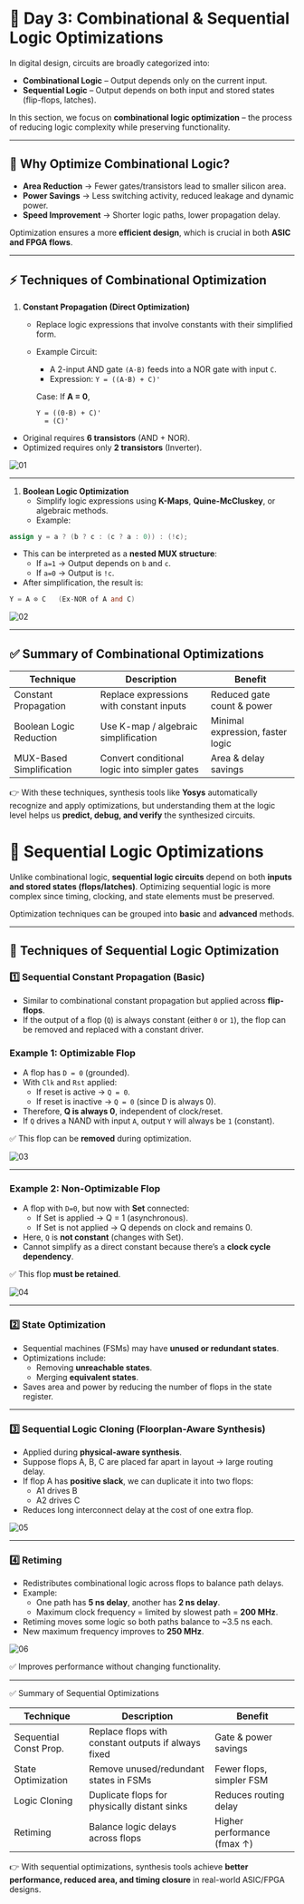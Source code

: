 # 📘 Day 3: Combinational & Sequential Logic Optimizations

In digital design, circuits are broadly categorized into:

- **Combinational Logic** – Output depends only on the current input.
- **Sequential Logic** – Output depends on both input and stored states (flip-flops, latches).

In this section, we focus on **combinational logic optimization** – the process of reducing logic complexity while preserving functionality.

---

## 🔎 Why Optimize Combinational Logic?

- **Area Reduction** → Fewer gates/transistors lead to smaller silicon area.
- **Power Savings** → Less switching activity, reduced leakage and dynamic power.
- **Speed Improvement** → Shorter logic paths, lower propagation delay.

Optimization ensures a more **efficient design**, which is crucial in both **ASIC and FPGA flows**.

---

## ⚡ Techniques of Combinational Optimization

1. **Constant Propagation (Direct Optimization)**
    - Replace logic expressions that involve constants with their simplified form.
    - Example Circuit:
        - A 2-input AND gate `(A·B)` feeds into a NOR gate with input `C`.
        - Expression: `Y = ((A·B) + C)'`
        
        Case: If **A = 0**,
        
        ```
        Y = ((0·B) + C)' 
          = (C)' 
        ```
        
- Original requires **6 transistors** (AND + NOR).
- Optimized requires only **2 transistors** (Inverter).

![01](./images/01.png)

---

1. **Boolean Logic Optimization**
    - Simplify logic expressions using **K-Maps**, **Quine-McCluskey**, or algebraic methods.
    - Example:

```verilog
assign y = a ? (b ? c : (c ? a : 0)) : (!c);
```

- This can be interpreted as a **nested MUX structure**:
    - If `a=1` → Output depends on `b` and `c`.
    - If `a=0` → Output is `!c`.
- After simplification, the result is:

```verilog
Y = A ⊙ C   (Ex-NOR of A and C)
```

![02](./images/02.png)

---

## ✅ Summary of Combinational Optimizations

| Technique | Description | Benefit |
| --- | --- | --- |
| Constant Propagation | Replace expressions with constant inputs | Reduced gate count & power |
| Boolean Logic Reduction | Use K-map / algebraic simplification | Minimal expression, faster logic |
| MUX-Based Simplification | Convert conditional logic into simpler gates | Area & delay savings |

👉 With these techniques, synthesis tools like **Yosys** automatically recognize and apply optimizations, but understanding them at the logic level helps us **predict, debug, and verify** the synthesized circuits.

# 📘 Sequential Logic Optimizations

Unlike combinational logic, **sequential logic circuits** depend on both **inputs and stored states (flops/latches)**. Optimizing sequential logic is more complex since timing, clocking, and state elements must be preserved.

Optimization techniques can be grouped into **basic** and **advanced** methods.

---

## 🔎 Techniques of Sequential Logic Optimization

### 1️⃣ Sequential Constant Propagation (Basic)

- Similar to combinational constant propagation but applied across **flip-flops**.
- If the output of a flop (`Q`) is always constant (either `0` or `1`), the flop can be removed and replaced with a constant driver.

### Example 1: Optimizable Flop

- A flop has `D = 0` (grounded).
- With `Clk` and `Rst` applied:
    - If reset is active → `Q = 0`.
    - If reset is inactive → `Q = 0` (since D is always 0).
- Therefore, **Q is always 0**, independent of clock/reset.
- If `Q` drives a NAND with input `A`, output `Y` will always be `1` (constant).

✅ This flop can be **removed** during optimization.

![03](./images/03.png)

---

### Example 2: Non-Optimizable Flop

- A flop with `D=0`, but now with **Set** connected:
    - If Set is applied → Q = 1 (asynchronous).
    - If Set is not applied → Q depends on clock and remains 0.
- Here, `Q` is **not constant** (changes with Set).
- Cannot simplify as a direct constant because there’s a **clock cycle dependency**.

✅ This flop **must be retained**.

![04](./images/04.png)

---

### 2️⃣ State Optimization

- Sequential machines (FSMs) may have **unused or redundant states**.
- Optimizations include:
    - Removing **unreachable states**.
    - Merging **equivalent states**.
- Saves area and power by reducing the number of flops in the state register.

---

### 3️⃣ Sequential Logic Cloning (Floorplan-Aware Synthesis)

- Applied during **physical-aware synthesis**.
- Suppose flops A, B, C are placed far apart in layout → large routing delay.
- If flop A has **positive slack**, we can duplicate it into two flops:
    - A1 drives B
    - A2 drives C
- Reduces long interconnect delay at the cost of one extra flop.

![05](./images/005.png)

---

### 4️⃣ Retiming

- Redistributes combinational logic across flops to balance path delays.
- Example:
    - One path has **5 ns delay**, another has **2 ns delay**.
    - Maximum clock frequency = limited by slowest path = **200 MHz**.
- Retiming moves some logic so both paths balance to ~3.5 ns each.
- New maximum frequency improves to **250 MHz**.

![06](./images/006.png)

✅ Improves performance without changing functionality.

---

✅ Summary of Sequential Optimizations

| Technique | Description | Benefit |
| --- | --- | --- |
| Sequential Const Prop. | Replace flops with constant outputs if always fixed | Gate & power savings |
| State Optimization | Remove unused/redundant states in FSMs | Fewer flops, simpler FSM |
| Logic Cloning | Duplicate flops for physically distant sinks | Reduces routing delay |
| Retiming | Balance logic delays across flops | Higher performance (fmax ↑) |

👉 With sequential optimizations, synthesis tools achieve **better performance, reduced area, and timing closure** in real-world ASIC/FPGA designs.
